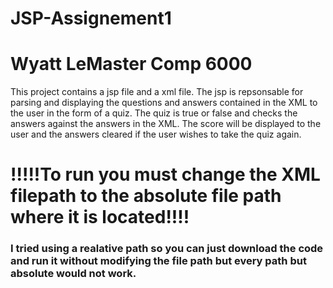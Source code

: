 # JSP-Assignement1
# Wyatt LeMaster Comp 6000

This project contains a jsp file and a xml file. The jsp is repsonsable for parsing and displaying the questions and answers contained in the XML to the user in the form of a quiz. The quiz is true or false and checks the answers against the answers in the XML. The score will be displayed to the user and the answers cleared if the user wishes to take the quiz again. 

# !!!!!To run you must change the XML filepath to the absolute file path where it is located!!!!

### I tried using a realative path so you can just download the code and run it without modifying the file path but every path but absolute would not work.
